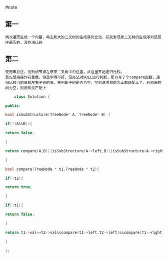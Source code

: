 #note
## 第一
	两次遍历生成一个向量，再去和大的二叉树的生成序列比较，研究发现原二叉树的生成序列是层序遍历的，没办法比较
## 第二
	使用笨办法，找到根节点在原来二叉树中的位置，从这里开始递归比较。
	首先想用操作符重载，但是学得不好，没办法对NULL进行判断，所以写了个compare函数，递归比较当前值和左右子树的值，先判断子树是否为空，空则说明目前为止都匹配上了，若原来的树为空，则说明没匹配上
``` C++
	class Solution {

public:

bool isSubStructure(TreeNode* A, TreeNode* B) {

if(!(A&&B)){

return false;

}

return compare(A,B)||isSubStructure(A->left,B)||isSubStructure(A->right,B);

}

bool compare(TreeNode * t1,TreeNode * t2){

if(!t2){

return true;

}

if(!t1){

return false;

}

return t1->val==t2->val&&compare(t1->left,t2->left)&&compare(t1->right,t2->right);

}

};
```